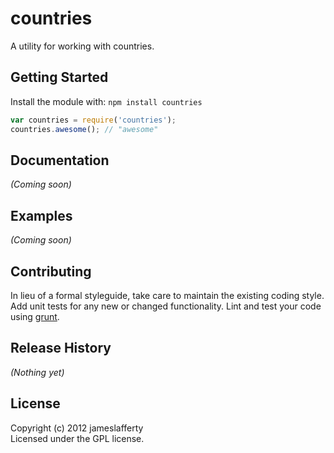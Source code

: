 # countries

A utility for working with countries.

## Getting Started
Install the module with: `npm install countries`

```javascript
var countries = require('countries');
countries.awesome(); // "awesome"
```

## Documentation
_(Coming soon)_

## Examples
_(Coming soon)_

## Contributing
In lieu of a formal styleguide, take care to maintain the existing coding style. Add unit tests for any new or changed functionality. Lint and test your code using [grunt](https://github.com/cowboy/grunt).

## Release History
_(Nothing yet)_

## License
Copyright (c) 2012 jameslafferty  
Licensed under the GPL license.
